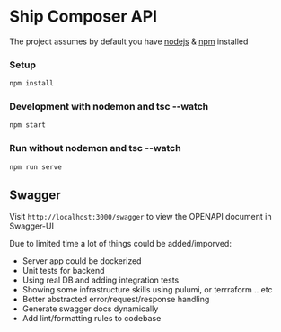 # Ship Composer API

The project assumes by default you have [nodejs](https://nodejs.org/en/) & [npm](https://www.npmjs.com/) installed

### Setup

```bash
npm install
```

### Development with nodemon and tsc --watch

```bash
npm start
```


### Run without nodemon and tsc --watch

```bash
npm run serve
```

## Swagger

Visit `http://localhost:3000/swagger` to view the OPENAPI document in Swagger-UI

Due to limited time a lot of things could be added/imporved:
- Server app could be dockerized
- Unit tests for backend
- Using real DB and adding integration tests
- Showing some infrastructure skills using pulumi, or terrraform .. etc
- Better abstracted error/request/response handling
- Generate swagger docs dynamically
- Add lint/formatting rules to codebase